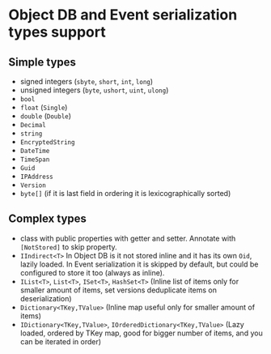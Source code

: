 # Object DB and Event serialization types support

## Simple types

- signed integers (`sbyte`, `short`, `int`, `long`)
- unsigned integers (`byte`, `ushort`, `uint`, `ulong`)
- `bool`
- `float` (`Single`)
- `double` (`Double`)
- `Decimal`
- `string`
- `EncryptedString`
- `DateTime`
- `TimeSpan`
- `Guid`
- `IPAddress`
- `Version`
- `byte[]` (if it is last field in ordering it is lexicographically sorted)

## Complex types

- class with public properties with getter and setter. Annotate with `[NotStored]` to skip property.
- `IIndirect<T>` In Object DB is it not stored inline and it has its own `Oid`, lazily loaded. In Event serialization it is skipped by default, but could be configured to store it too (always as inline).
- `IList<T>`, `List<T>`, `ISet<T>`, `HashSet<T>` (Inline list of items only for smaller amount of items, set versions deduplicate items on deserialization)
- `Dictionary<TKey,TValue>` (Inline map useful only for smaller amount of items)
- `IDictionary<TKey,TValue>`, `IOrderedDictionary<TKey,TValue>` (Lazy loaded, ordered by TKey map, good for bigger number of items, and you can be iterated in order)
